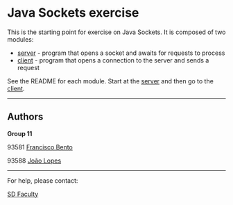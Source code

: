 # Java Sockets exercise

This is the starting point for exercise on Java Sockets.
It is composed of two modules:
- [server](server/) - program that opens a socket and awaits for requests to process
- [client](client/) - program that opens a connection to the server and sends a request

See the README for each module.
Start at the [server](server/README.md) and then go to the [client](client/README.md).

----


## Authors

**Group 11**



93581 [Francisco Bento](mailto:francisco.bento@tecnico.ulisboa.pt)

93588 [João Lopes](mailto:joaopedrolopes00@tecnico.ulisboa.pt)


----

For help, please contact:

[SD Faculty](mailto:leic-sod@disciplinas.tecnico.ulisboa.pt)
